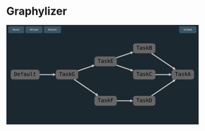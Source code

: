# Graphylizer

[<img src="./assets/screenshot.png" alt="screenshot.png" width="800"/>](./assets/screenshot.png)